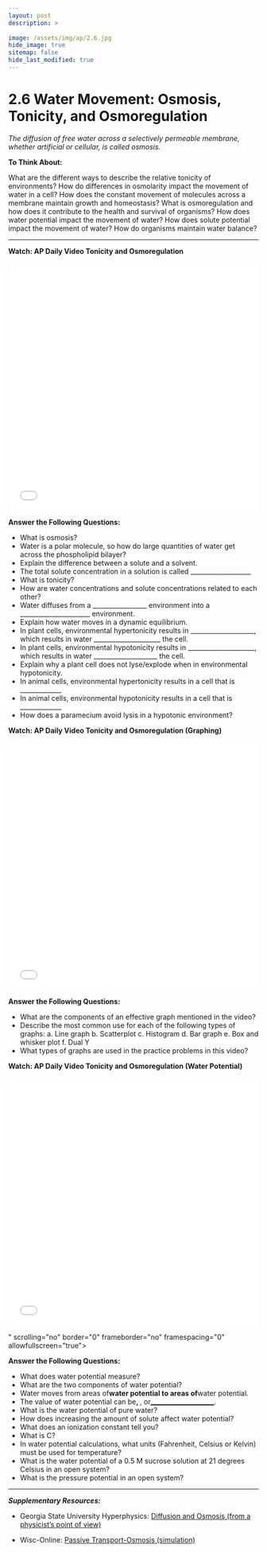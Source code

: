 ```yaml
---
layout: post
description: >
  
image: /assets/img/ap/2.6.jpg
hide_image: true
sitemap: false
hide_last_modified: true
---
```


# 2.6 Water Movement: Osmosis, Tonicity, and Osmoregulation

*The diffusion of free water across a selectively permeable membrane, whether artificial or cellular, is called osmosis.*

**To Think About:** 

What are the different ways to describe the relative tonicity of environments?  How do differences in osmolarity impact the movement of water in a cell?  How does the constant movement of molecules across a membrane maintain growth and homeostasis?  What is osmoregulation and how does it contribute to the health and survival of organisms?  How does water potential impact the movement of water?  How does solute potential impact the movement of water?  How do organisms maintain water balance?

---

**Watch: AP Daily Video Tonicity and Osmoregulation**

<iframe src="//player.bilibili.com/player.html?isOutside=true&aid=762646093&bvid=BV1964y1a7Xj&cid=407276932&p=17&high_quality=1&danmaku=0&autoplay=0" allowfullscreen="allowfullscreen" width="100%" height="500" scrolling="no" frameborder="0" sandbox="allow-top-navigation allow-same-origin allow-forms allow-scripts"></iframe>

**Answer the Following Questions:**

- What is osmosis?  
- Water is a polar molecule, so how do large quantities of water get across the phospholipid bilayer?
- Explain the difference between a solute and a solvent.
- The total solute concentration in a solution is called ___________________
- What is tonicity?
- How are water concentrations and solute concentrations related to each other?
- Water diffuses from a _________________ environment into a ______________________ environment.
- Explain how water moves in a dynamic equilibrium.
- In plant cells, environmental hypertonicity results in ____________________, which results in water _____________________  the cell.
- In plant cells, environmental hypotonicity results in _____________________, which results in water ____________________  the cell.
- Explain why a plant cell does not lyse/explode when in environmental hypotonicity.
- In animal cells, environmental hypertonicity results in a cell that is _____________
- In animal cells, environmental hypotonicity results in a cell that is _____________
- How does a paramecium avoid lysis in a hypotonic environment?

**Watch: AP Daily Video Tonicity and Osmoregulation (Graphing)**

<iframe src="//player.bilibili.com/player.html?isOutside=true&aid=762646093&bvid=BV1964y1a7Xj&cid=407277325&p=18&high_quality=1&danmaku=0&autoplay=0" allowfullscreen="allowfullscreen" width="100%" height="500" scrolling="no" frameborder="0" sandbox="allow-top-navigation allow-same-origin allow-forms allow-scripts"></iframe>

**Answer the Following Questions:**

- What are the components of an effective graph mentioned in the video?
- Describe the most common use for each of the following types of graphs:
a.	Line graph
b.	Scatterplot
c.	Histogram
d.	Bar graph
e.	Box and whisker plot
f.	Dual Y
- What types of graphs are used in the practice problems in this video?

**Watch: AP Daily Video Tonicity and Osmoregulation (Water Potential)**

<iframe src="//player.bilibili.com/player.html?isOutside=true&aid=762646093&bvid=BV1964y1a7Xj&cid=407277739&p=19&high_quality=1&danmaku=0&autoplay=0" allowfullscreen="allowfullscreen" width="100%" height="500" scrolling="no" frameborder="0" sandbox="allow-top-navigation allow-same-origin allow-forms allow-scripts"></iframe>

" scrolling="no" border="0" frameborder="no" framespacing="0" allowfullscreen="true"></iframe>

**Answer the Following Questions:**

- What does water potential measure?
- What are the two components of water potential?
- Water moves from areas of<u>____________________</u>water potential to areas of<u>____________________</u>water potential.
- The value of water potential can be<u>____________________</u>, <u>____________________</u>, or<u>____________________</u>.
- What is the water potential of pure water?
- How does increasing the amount of solute affect water potential?
- What does an ionization constant tell you?
- What is C?
- In water potential calculations, what units (Fahrenheit, Celsius or Kelvin) must be used for temperature?
- What is the water potential of a 0.5 M sucrose solution at 21 degrees Celsius in an open system?
- What is the pressure potential in an open system?

---

***Supplementary Resources:*** 

- Georgia State University Hyperphysics: [Diffusion and Osmosis (from a physicist’s point of view)](http://hyperphysics.phy-astr.gsu.edu/hbase/Kinetic/diffus.html)

- Wisc-Online: [Passive Transport-Osmosis (simulation)](https://www.wisc-online.com/learn/natural-science/life-science/ap11003/the-cell-passive-transport-osmosis)



